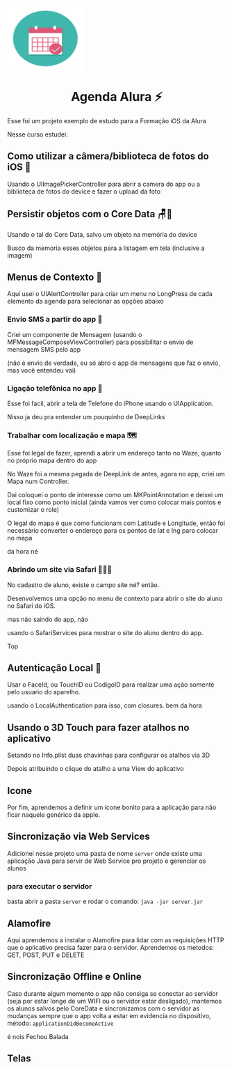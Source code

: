 <img src="https://github.com/GolfettoGuilherme/swift-curso-recursos-nativos/blob/main/images/logo.png" align="center" height="150" width="175" alt="Agenda Alura" />
<h1 align="center"> Agenda Alura ⚡️ </h1>

<p>Esse foi um projeto exemplo de estudo para a Formação iOS da Alura</p>

<p>Nesse curso estudei:</p>

## Como utilizar a câmera/biblioteca de fotos do iOS 📸

Usando o UIImagePickerController para abrir a camera do app ou a biblioteca de fotos do device e fazer o upload da foto

## Persistir objetos com o Core Data 🪑🎲

Usando o tal do Core Data, salvo um objeto na memória do device

Busco da memoria esses objetos para a listagem em tela (inclusive a imagem)


## Menus de Contexto 🤖

Aqui usei o UIAlertController para criar um menu no LongPress de cada elemento da agenda para selecionar as opções abaixo

### Envio SMS a partir do app 📨

Criei um componente de Mensagem (usando o MFMessageComposeViewController) para possibilitar o envio de mensagem SMS pelo app

(não é envio de verdade, eu só abro o app de mensagens que faz o envio, mas você entendeu vai)

### Ligação telefônica no app 📲

Esse foi facil, abrir a tela de Telefone do iPhone usando o UIApplication.

Nisso ja deu pra entender um pouquinho de DeepLinks 

### Trabalhar com localização e mapa 🗺

Esse foi legal de fazer, aprendi a abrir um endereço tanto no Waze, quanto no próprio mapa dentro do app

No Waze foi a mesma pegada de DeepLink de antes, agora no app, criei um Mapa num Controller.

Dai coloquei o ponto de interesse como um MKPointAnnotation e deixei um local fixo como ponto inicial (ainda vamos ver como colocar mais pontos e customizar o role)

O legal do mapa é que como funcionam com Latitude e Longitude, então foi necessário converter o endereço para os pontos de lat e lng para colocar no mapa

da hora né

### Abrindo um site via Safari 🧑🏻‍💻

No cadastro de aluno, existe o campo site né? então.

Desenvolvemos uma opção no menu de contexto para abrir o site do aluno no Safari do iOS.

mas não saindo do app, não

usando o SafariServices para mostrar o site do aluno dentro do app.

Top

## Autenticação Local 🚨

Usar o FaceId, ou TouchID ou CodigoID para realizar uma ação somente pelo usuario do aparelho.

usando o LocalAuthentication para isso, com closures. bem da hora


## Usando o 3D Touch para fazer atalhos no aplicativo

Setando no Info.plist duas chavinhas para configurar os atalhos via 3D

Depois atribuindo o clique do atalho a uma View do aplicativo


## Icone

Por fim, aprendemos a definir um icone bonito para a aplicação para não ficar naquele genérico da apple.


## Sincronização via Web Services

Adicionei nesse projeto uma pasta de nome `server` onde existe uma aplicação Java para servir de Web Service pro projeto e gerenciar os alunos

### para executar o servidor

basta abrir a pasta `server` e rodar o comando: `java -jar server.jar`

## Alamofire

Aqui aprendemos a instalar o Alamofire para lidar com as requisições HTTP que o aplicativo precisa fazer para o servidor.
Aprendemos os metodos: GET, POST, PUT e DELETE

## Sincronização Offline e Online

Caso durante algum momento o app não consiga se conectar ao servidor (seja por estar longe de um WIFI ou o servidor estar desligado), mantemos os alunos salvos pelo CoreData e sincronizamos com o servidor as mudanças sempre que o app volta a estar em evidencia no dispositivo, método: `applicationDidBecomeActive`

é nois
Fechou Balada

## Telas
